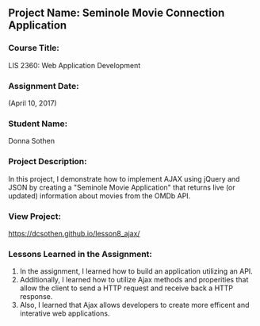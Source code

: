 ## Project Name:  Seminole Movie Connection Application

### Course Title:
LIS 2360:  Web Application Development

### Assignment Date:  
(April 10, 2017)

### Student Name:  
Donna Sothen

### Project Description:
In this project, I demonstrate how to implement AJAX using jQuery and JSON by 
creating a "Seminole Movie Application" that returns live (or updated) information
about movies from the OMDb API. 

### View Project:
https://dcsothen.github.io/lesson8_ajax/

### Lessons Learned in the Assignment:
1. In the assignment, I learned how to build an application utilizing an API. 
2. Additionally, I learned how to utilize Ajax methods and properities that allow
    the client to send a HTTP request and receive back a HTTP response. 
3. Also, I learned that Ajax allows developers to create more efficent and 
    interative web applications. 